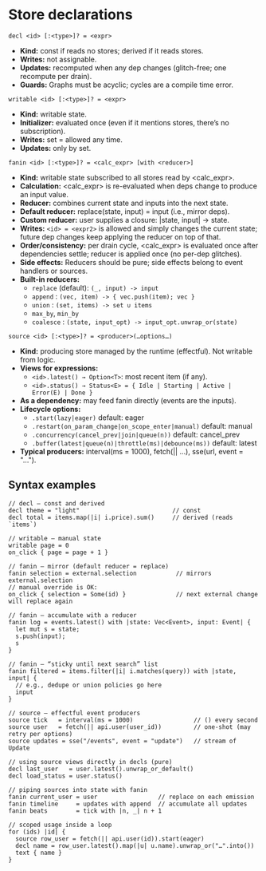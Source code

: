 # Store declarations

`decl <id> [:<type>]? = <expr>`
- **Kind:** const if <expr> reads no stores; derived if it reads stores.
- **Writes:** not assignable.
- **Updates:** recomputed when any dep changes (glitch-free; one recompute per drain).
- **Guards:** Graphs must be acyclic; cycles are a compile time error.

`writable <id> [:<type>]? = <expr>`
- **Kind:** writable state.
- **Initializer:** <expr> evaluated once (even if it mentions stores, there’s no subscription).
- **Writes:** set <id> = <expr2> allowed any time.
- **Updates:** only by set.

`fanin <id> [:<type>]? = <calc_expr> [with <reducer>]`
- **Kind:** writable state subscribed to all stores read by <calc_expr>.
- **Calculation:** <calc_expr> is re-evaluated when deps change to produce an input value.
- **Reducer:** combines current state and inputs into the next state.
- **Default reducer:** replace(state, input) = input (i.e., mirror deps).
- **Custom reducer:** user supplies a closure: |state, input| → state.
- **Writes:** `<id> = <expr2>` is allowed and simply changes the current state; future dep changes keep applying the reducer on top of that.
- **Order/consistency:** per drain cycle, <calc_expr> is evaluated once after dependencies settle; reducer is applied once (no per-dep glitches).
- **Side effects:** Reducers should be pure; side effects belong to event handlers or sources.
- **Built-in reducers:**
  - `replace` (default): `(_, input) -> input`
  - `append` : `(vec, item) -> { vec.push(item); vec }`
  - `union` : `(set, items) -> set ∪ items`
  - `max_by`, `min_by`
  - `coalesce` : `(state, input_opt) -> input_opt.unwrap_or(state)`

`source <id> [:<type>]? = <producer>(…options…)`
- **Kind:** producing store managed by the runtime (effectful). Not writable from logic.
- **Views for expressions:**
  - `<id>.latest() → Option<T>`: most recent item (if any).
  - `<id>.status() → Status<E> = { Idle | Starting | Active | Error(E) | Done }`
- **As a dependency:** may feed fanin directly (events are the inputs).
- **Lifecycle options:**
  - `.start(lazy|eager)` default: eager
  - `.restart(on_param_change|on_scope_enter|manual)` default: manual
  - `.concurrency(cancel_prev|join|queue(n))` default: cancel_prev
  - `.buffer(latest|queue(n)|throttle(ms)|debounce(ms))` default: latest
- **Typical producers:** interval(ms = 1000), fetch(|| …), sse(url, event = "…").

## Syntax examples

```dsl
// decl — const and derived
decl theme = "light"                          // const
decl total = items.map(|i| i.price).sum()     // derived (reads `items`)

// writable — manual state
writable page = 0
on_click { page = page + 1 }

// fanin — mirror (default reducer = replace)
fanin selection = external.selection           // mirrors external.selection
// manual override is OK:
on_click { selection = Some(id) }              // next external change will replace again

// fanin — accumulate with a reducer
fanin log = events.latest() with |state: Vec<Event>, input: Event| {
  let mut s = state;
  s.push(input);
  s
}

// fanin — “sticky until next search” list
fanin filtered = items.filter(|i| i.matches(query)) with |state, input| {
  // e.g., dedupe or union policies go here
  input
}

// source — effectful event producers
source tick   = interval(ms = 1000)                 // () every second
source user   = fetch(|| api.user(user_id))         // one-shot (may retry per options)
source updates = sse("/events", event = "update")   // stream of Update

// using source views directly in decls (pure)
decl last_user   = user.latest().unwrap_or_default()
decl load_status = user.status()

// piping sources into state with fanin
fanin current_user = user                 // replace on each emission
fanin timeline     = updates with append  // accumulate all updates
fanin beats        = tick with |n, _| n + 1

// scoped usage inside a loop
for (ids) |id| {
  source row_user = fetch(|| api.user(id)).start(eager)
  decl name = row_user.latest().map(|u| u.name).unwrap_or("…".into())
  text { name }
}
```
